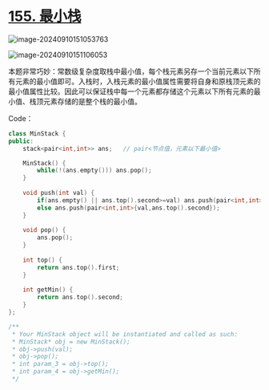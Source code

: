 # [155. 最小栈](https://leetcode.cn/problems/min-stack/)

![image-20240910151053763](http://henry-typora.oss-cn-beijing.aliyuncs.com/img/image-20240910151053763.png)

![image-20240910151106053](http://henry-typora.oss-cn-beijing.aliyuncs.com/img/image-20240910151106053.png)

本题非常巧妙：常数级复杂度取栈中最小值，每个栈元素另存一个当前元素以下所有元素的最小值即可。入栈时，入栈元素的最小值属性需要将自身和原栈顶元素的最小值属性比较。因此可以保证栈中每一个元素都存储这个元素以下所有元素的最小值、栈顶元素存储的是整个栈的最小值。

Code：

```cpp
class MinStack {
public:
    stack<pair<int,int>> ans;   // pair<节点值，元素以下最小值>

    MinStack() {
        while(!(ans.empty())) ans.pop();
    }
    
    void push(int val) {
        if(ans.empty() || ans.top().second>=val) ans.push(pair<int,int>{val,val});
        else ans.push(pair<int,int>{val,ans.top().second});
    }
    
    void pop() {
        ans.pop();
    }
    
    int top() {
        return ans.top().first;
    }
    
    int getMin() {
        return ans.top().second;
    }
};

/**
 * Your MinStack object will be instantiated and called as such:
 * MinStack* obj = new MinStack();
 * obj->push(val);
 * obj->pop();
 * int param_3 = obj->top();
 * int param_4 = obj->getMin();
 */
```

